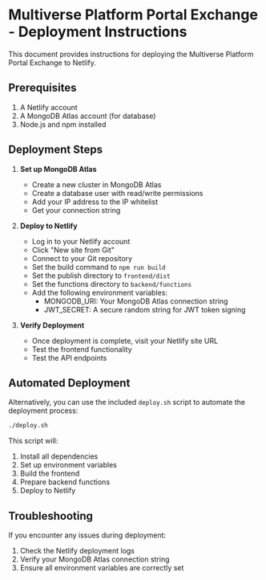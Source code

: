 # Multiverse Platform Portal Exchange - Deployment Instructions

This document provides instructions for deploying the Multiverse Platform Portal Exchange to Netlify.

## Prerequisites

1. A Netlify account
2. A MongoDB Atlas account (for database)
3. Node.js and npm installed

## Deployment Steps

1. **Set up MongoDB Atlas**
   - Create a new cluster in MongoDB Atlas
   - Create a database user with read/write permissions
   - Add your IP address to the IP whitelist
   - Get your connection string

2. **Deploy to Netlify**
   - Log in to your Netlify account
   - Click "New site from Git"
   - Connect to your Git repository
   - Set the build command to `npm run build`
   - Set the publish directory to `frontend/dist`
   - Set the functions directory to `backend/functions`
   - Add the following environment variables:
     - MONGODB_URI: Your MongoDB Atlas connection string
     - JWT_SECRET: A secure random string for JWT token signing

3. **Verify Deployment**
   - Once deployment is complete, visit your Netlify site URL
   - Test the frontend functionality
   - Test the API endpoints

## Automated Deployment

Alternatively, you can use the included `deploy.sh` script to automate the deployment process:

```bash
./deploy.sh
```

This script will:
1. Install all dependencies
2. Set up environment variables
3. Build the frontend
4. Prepare backend functions
5. Deploy to Netlify

## Troubleshooting

If you encounter any issues during deployment:
1. Check the Netlify deployment logs
2. Verify your MongoDB Atlas connection string
3. Ensure all environment variables are correctly set
